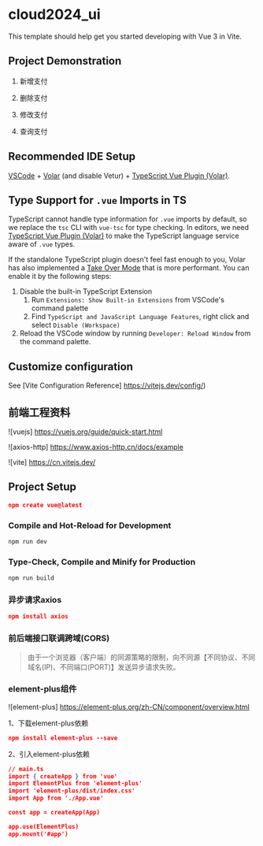 # cloud2024_ui

This template should help get you started developing with Vue 3 in Vite.

## Project Demonstration

1. 新增支付


2. 删除支付


3. 修改支付


4. 查询支付


## Recommended IDE Setup

[VSCode](https://code.visualstudio.com/) + [Volar](https://marketplace.visualstudio.com/items?itemName=Vue.volar) (and disable Vetur) + [TypeScript Vue Plugin (Volar)](https://marketplace.visualstudio.com/items?itemName=Vue.vscode-typescript-vue-plugin).

## Type Support for `.vue` Imports in TS

TypeScript cannot handle type information for `.vue` imports by default, so we replace the `tsc` CLI with `vue-tsc` for type checking. In editors, we need [TypeScript Vue Plugin (Volar)](https://marketplace.visualstudio.com/items?itemName=Vue.vscode-typescript-vue-plugin) to make the TypeScript language service aware of `.vue` types.

If the standalone TypeScript plugin doesn't feel fast enough to you, Volar has also implemented a [Take Over Mode](https://github.com/johnsoncodehk/volar/discussions/471#discussioncomment-1361669) that is more performant. You can enable it by the following steps:

1. Disable the built-in TypeScript Extension
    1) Run `Extensions: Show Built-in Extensions` from VSCode's command palette
    2) Find `TypeScript and JavaScript Language Features`, right click and select `Disable (Workspace)`
2. Reload the VSCode window by running `Developer: Reload Window` from the command palette.

## Customize configuration

See [Vite Configuration Reference] https://vitejs.dev/config/)

## 前端工程资料

![vuejs] https://vuejs.org/guide/quick-start.html

![axios-http] https://www.axios-http.cn/docs/example

![vite] https://cn.vitejs.dev/

## Project Setup

```json
npm create vue@latest
```

### Compile and Hot-Reload for Development

```sh
npm run dev
```

### Type-Check, Compile and Minify for Production

```sh
npm run build
```

### 异步请求axios

````json
npm install axios
````

### 前后端接口联调跨域(CORS)

> 由于一个浏览器（客户端）的同源策略的限制，向不同源【不同协议、不同域名(IP)、不同端口(PORT)】发送异步请求失败。

### element-plus组件

![element-plus] https://element-plus.org/zh-CN/component/overview.html

1、下载element-plus依赖

```json
npm install element-plus --save
```

2、引入element-plus依赖

```json
// main.ts
import { createApp } from 'vue'
import ElementPlus from 'element-plus'
import 'element-plus/dist/index.css'
import App from './App.vue'

const app = createApp(App)

app.use(ElementPlus)
app.mount('#app')
```
